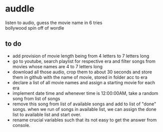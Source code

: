 # auddle
listen to audio, guess the movie name in 6 tries<br>bollywood spin off of wordle

## to do 
* add provision of movie length being from 4 letters to 7 letters long
* go to youtube, search playlist for respective era and filter songs from movies whose names are 4 to 7 letters long
* download all those audio, crop them to about 30 seconds and store them in github with the name of movie, stored in folder acc to era
* declare a list of all movie names and assign a starting movie for each era
* implement date time and whenever time is 12:00:00AM, take a random song from list of songs
* remove this song from list of available songs and add to list of "done" songs. when we run of songs in available list, we can assign the done list to available list and start over.
* rename crucial variables such that its not easy to get the answer from console.
